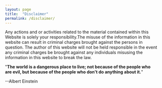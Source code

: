 ```yaml
---
layout: page
title:  "Disclaimer"
permalink: /disclaimer/
---
```


Any actions and or activities related to the material contained within this Website is solely your responsibility.The misuse of the information in this website can result in criminal charges brought against the persons in question. The author of this website will not be held responsible in the event any criminal charges be brought against any individuals misusing the information in this website to break the law.

"**The world is a dangerous place to live; not because of the people who are evil, but because of the people who don't do anything about it.**" 

 --Albert Einstein